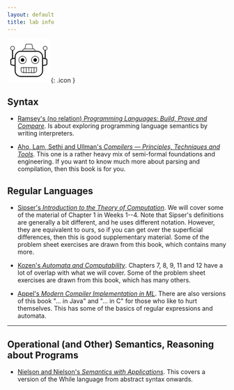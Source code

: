```yaml
---
layout: default
title: lab info
---
```


![robot icon](assets/icons8-bot-100.png){: .icon }
## Syntax
  
  * [Ramsey's (no relation) *Programming Languages: Build, Prove and Compare*](https://bris.on.worldcat.org/oclc/1369197501).  Is about exploring programming language semantics by writing interpreters.

  * [Aho, Lam, Sethi and Ullman's *Compilers — Principles, Techniques and Tools*](https://bris.on.worldcat.org/v2/oclc/70775643). This one is a rather heavy mix of semi-formal foundations and engineering.  If you want to know much more about parsing and compilation, then this book is for you. 

## Regular Languages

  * [Sipser's *Introduction to the Theory of Computation*](https://bris.on.worldcat.org/v2/oclc/1100692691). We will cover some of the material of Chapter 1 in Weeks 1--4.  Note that Sipser's definitions are generally a bit different, and he uses different notation.  However, they are equivalent to ours, so if you can get over the superficial differences, then this is good supplementary material.  Some of the problem sheet exercises are drawn from this book, which contains many more.

  * [Kozen's *Automata and Computability*](https://bris.on.worldcat.org/v2/oclc/959147733). Chapters 7, 8, 9, 11 and 12 have a lot of overlap with what we will cover.  Some of the problem sheet exercises are drawn from this book, which has many others.

  * [Appel's *Modern Compiler Implementation in ML*](https://bris.on.worldcat.org/v2/oclc/985378534). There are also versions of this book "... in Java" and "... in C" for those who like to hurt themselves.  This has some of the basics of regular expressions and automata.

* * *

<!-- ## Compilation

  * [Appel's *Modern Compiler Implementation in ML*](https://bris.on.worldcat.org/v2/oclc/985378534) again. See the note above if you like to hurt yourself. This provides some more background on the practicalities of turning grammars into (efficient) parsers in general—rather than on a relatively simple example.

  * [Aho, Lam, Sethi and Ullman's *Compilers — Principles, Techniques and Tools*](https://bris.on.worldcat.org/v2/oclc/70775643). This one is a rather heavy mix of semi-formal foundations and engineering. It won't clarify much, but it will allow you to go deeper than we're taking you.

* * * -->

## Operational (and Other) Semantics, Reasoning about Programs

  * [Nielson and Nielson's *Semantics with Applications*](http://www.cs.ru.nl/~herman/onderwijs/semantics2019/wiley.pdf). This covers a version of the While language from abstract syntax onwards.


